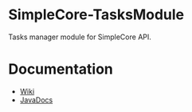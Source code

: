 # SimpleCore-TasksModule
Tasks manager module for SimpleCore API.

# Documentation
* [Wiki](https://github.com/TheProgramSrc/SimpleCore-NetworkingModule/wiki)
* [JavaDocs](https://theprogramsrc.github.io/SimpleCore-TasksModule/)
